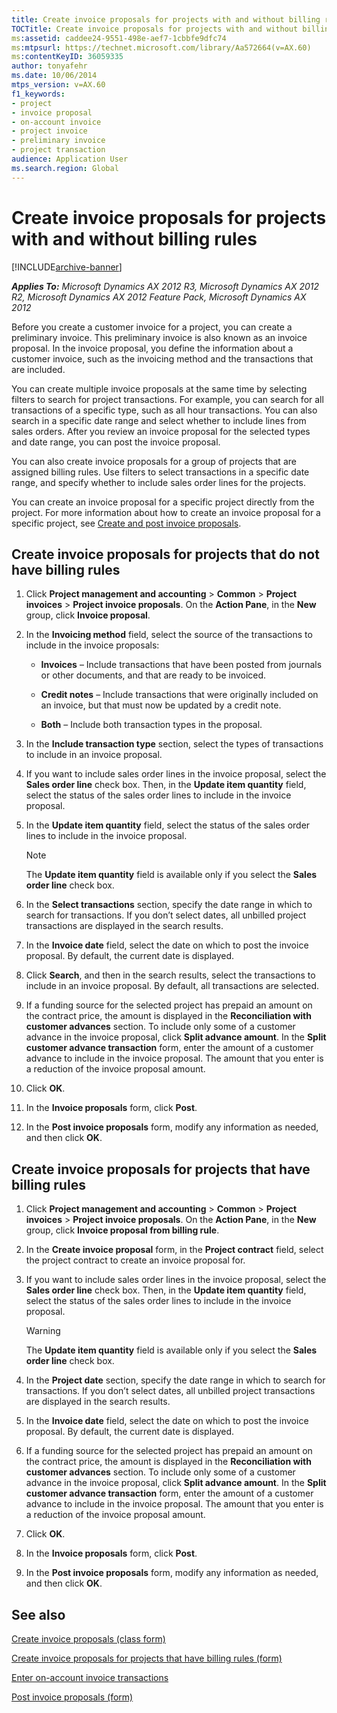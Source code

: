 ```yaml
---
title: Create invoice proposals for projects with and without billing rules
TOCTitle: Create invoice proposals for projects with and without billing rules
ms:assetid: caddee24-9551-498e-aef7-1cbbfe9dfc74
ms:mtpsurl: https://technet.microsoft.com/library/Aa572664(v=AX.60)
ms:contentKeyID: 36059335
author: tonyafehr
ms.date: 10/06/2014
mtps_version: v=AX.60
f1_keywords:
- project
- invoice proposal
- on-account invoice
- project invoice
- preliminary invoice
- project transaction
audience: Application User
ms.search.region: Global
---
```


# Create invoice proposals for projects with and without billing rules 


[!INCLUDE[archive-banner](includes/archive-banner.md)]


_**Applies To:** Microsoft Dynamics AX 2012 R3, Microsoft Dynamics AX 2012 R2, Microsoft Dynamics AX 2012 Feature Pack, Microsoft Dynamics AX 2012_

Before you create a customer invoice for a project, you can create a preliminary invoice. This preliminary invoice is also known as an invoice proposal. In the invoice proposal, you define the information about a customer invoice, such as the invoicing method and the transactions that are included.

You can create multiple invoice proposals at the same time by selecting filters to search for project transactions. For example, you can search for all transactions of a specific type, such as all hour transactions. You can also search in a specific date range and select whether to include lines from sales orders. After you review an invoice proposal for the selected types and date range, you can post the invoice proposal.

You can also create invoice proposals for a group of projects that are assigned billing rules. Use filters to select transactions in a specific date range, and specify whether to include sales order lines for the projects.

You can create an invoice proposal for a specific project directly from the project. For more information about how to create an invoice proposal for a specific project, see [Create and post invoice proposals](create-and-post-invoice-proposals.md).

## Create invoice proposals for projects that do not have billing rules

1.  Click **Project management and accounting** \> **Common** \> **Project invoices** \> **Project invoice proposals**. On the **Action Pane**, in the **New** group, click **Invoice proposal**.

2.  In the **Invoicing method** field, select the source of the transactions to include in the invoice proposals:
    
      - **Invoices** – Include transactions that have been posted from journals or other documents, and that are ready to be invoiced.
    
      - **Credit notes** – Include transactions that were originally included on an invoice, but that must now be updated by a credit note.
    
      - **Both** – Include both transaction types in the proposal.

3.  In the **Include transaction type** section, select the types of transactions to include in an invoice proposal.

4.  If you want to include sales order lines in the invoice proposal, select the **Sales order line** check box. Then, in the **Update item quantity** field, select the status of the sales order lines to include in the invoice proposal.

5.  In the **Update item quantity** field, select the status of the sales order lines to include in the invoice proposal.
    

    > [!NOTE]
    > <P>The <STRONG>Update item quantity</STRONG> field is available only if you select the <STRONG>Sales order line</STRONG> check box.</P>



6.  In the **Select transactions** section, specify the date range in which to search for transactions. If you don’t select dates, all unbilled project transactions are displayed in the search results.

7.  In the **Invoice date** field, select the date on which to post the invoice proposal. By default, the current date is displayed.

8.  Click **Search**, and then in the search results, select the transactions to include in an invoice proposal. By default, all transactions are selected.

9.  If a funding source for the selected project has prepaid an amount on the contract price, the amount is displayed in the **Reconciliation with customer advances** section. To include only some of a customer advance in the invoice proposal, click **Split advance amount**. In the **Split customer advance transaction** form, enter the amount of a customer advance to include in the invoice proposal. The amount that you enter is a reduction of the invoice proposal amount.

10. Click **OK**.

11. In the **Invoice proposals** form, click **Post**.

12. In the **Post invoice proposals** form, modify any information as needed, and then click **OK**.

## Create invoice proposals for projects that have billing rules

1.  Click **Project management and accounting** \> **Common** \> **Project invoices** \> **Project invoice proposals**. On the **Action Pane**, in the **New** group, click **Invoice proposal from billing rule**.

2.  In the **Create invoice proposal** form, in the **Project contract** field, select the project contract to create an invoice proposal for.

3.  If you want to include sales order lines in the invoice proposal, select the **Sales order line** check box. Then, in the **Update item quantity** field, select the status of the sales order lines to include in the invoice proposal.
    

    > [!WARNING]
    > <P>The <STRONG>Update item quantity</STRONG> field is available only if you select the <STRONG>Sales order line</STRONG> check box.</P>



4.  In the **Project date** section, specify the date range in which to search for transactions. If you don’t select dates, all unbilled project transactions are displayed in the search results.

5.  In the **Invoice date** field, select the date on which to post the invoice proposal. By default, the current date is displayed.

6.  If a funding source for the selected project has prepaid an amount on the contract price, the amount is displayed in the **Reconciliation with customer advances** section. To include only some of a customer advance in the invoice proposal, click **Split advance amount**. In the **Split customer advance transaction** form, enter the amount of a customer advance to include in the invoice proposal. The amount that you enter is a reduction of the invoice proposal amount.

7.  Click **OK**.

8.  In the **Invoice proposals** form, click **Post**.

9.  In the **Post invoice proposals** form, modify any information as needed, and then click **OK**.

## See also

[Create invoice proposals (class form)](https://technet.microsoft.com/library/aa600958\(v=ax.60\))

[Create invoice proposals for projects that have billing rules (form)](https://technet.microsoft.com/library/jj683235\(v=ax.60\))

[Enter on-account invoice transactions](enter-on-account-invoice-transactions.md)

[Post invoice proposals (form)](https://technet.microsoft.com/library/aa620017\(v=ax.60\))

  


